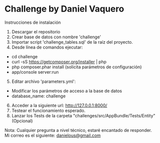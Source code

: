 # Challenge by Daniel Vaquero

Instrucciones de instalación

1. Descargar el repositorio
2. Crear base de datos con nombre 'challenge'
3. Importar script 'challenge_tables.sql' de la raíz del proyecto.
4. Desde línea de comandos ejecutar:
  - cd challenge
  - curl -sS https://getcomposer.org/installer | php
  - php composer.phar install (solicita parámetros de configuración)
  - app/console server:run
5. Editar archivo 'parameters.yml':
  - Modificar los parámetros de acceso a la base de datos
  - database_name: challenge
6. Acceder a la siguiente url: http://127.0.0.1:8000/
7. Testear el funcionamiento esperado.
8. Lanzar los Tests de la carpeta "challenges/src/AppBundle/Tests/Entity" (Opcional)

Nota: Cualquier pregunta a nivel técnico, estaré encantado de responder.
      Mi correo es el siguiente: danielous@gmail.com